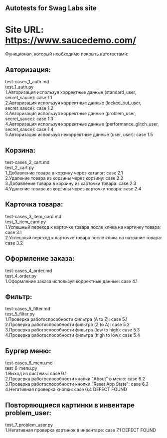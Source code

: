 ## Autotests for Swag Labs site  

# Site URL: https://www.saucedemo.com/  
Функционал, который необходимо покрыть автотестами:  
## Авторизация:  
test-cases_1_auth.md  
test_1_auth.py  
1.Авторизация используя корректные данные (standard_user, secret_sauce): case 1.1  
2.Авторизация используя корректные данные (locked_out_user, secret_sauce): case 1.2  
3.Авторизация используя корректные данные (problem_user, secret_sauce): case 1.3  
4.Авторизация используя корректные данные (performance_glitch_user, secret_sauce): case 1.4  
5.Авторизация используя некорректные данные (user, user): case 1.5  
  
## Корзина:  
test-cases_2_cart.md  
test_2_cart.py  
1.Добавление товара в корзину через каталог: case 2.1  
2.Удаление товара из корзины через корзину: case 2.2  
3.Добавление товара в корзину из карточки товара: case 2.3  
4.Удаление товара из корзины через карточку товара: case 2.4  
  
## Карточка товара:  
test-cases_3_item_card.md  
test_3_item_card.py  
1.Успешный переход к карточке товара после клика на картинку товара: case 3.1  
2.Успешный переход к карточке товара после клика на название товара: case 3.2  
  
## Оформление заказа:  
test-cases_4_order.md  
test_4_order.py  
1.Оформление заказа используя корректные данные: case 4.1  
  
## Фильтр:  
test-cases_5_filter.md  
test_5_filter.py  
1.Проверка работоспособности фильтра (A to Z): case 5.1  
2.Проверка работоспособности фильтра (Z to A): case 5.2  
3.Проверка работоспособности фильтра (low to high): case 5.3  
4.Проверка работоспособности фильтра (high to low): case 5.4  
  
## Бургер меню:  
test-cases_6_menu.md  
test_6_menu.py  
1.Выход из системы: case 6.1  
2.Проверка работоспособности кнопки "About" в меню: case 6.2  
3.Проверка работоспособности кнопки "Reset App State": case 6.3  
4.Негативная проверка кнопки: case 6.4 DEFECT FOUND  
  
## Повторяющиеся картинки в инвентаре problem_user:  
test_7_problem_user.py  
1.Негативная проверка картинок в инвентаре: case 7.1 DEFECT FOUND  
  
